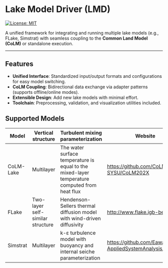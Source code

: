 # Lake Model Driver (LMD)  

[![License: MIT](https://img.shields.io/badge/License-MIT-blue.svg)](https://opensource.org/licenses/MIT)  

A unified framework for integrating and running multiple lake models (e.g., FLake, Simstrat) with seamless coupling to the **Common Land Model (CoLM)** or standalone execution.  

---

## Features  
- **Unified Interface**: Standardized input/output formats and configurations for easy model switching.  
- **CoLM Coupling**: Bidirectional data exchange via adapter patterns (supports offline/online modes).  
- **Extensible Design**: Add new lake models with minimal effort.  
- **Toolchain**: Preprocessing, validation, and visualization utilities included.  

## Supported Models

| Model       | Vertical structure               | Turbulent mixing parameterization                                                                 | Website                                  |
|-------------|-----------------------------------|---------------------------------------------------------------------------------------------------|------------------------------------------|
| CoLM-Lake   | Multilayer                        | The water surface temperature is equal to the mixed-layer temperature<br>computed from heat flux | https://github.com/CoLM-SYSU/CoLM202X    |
| FLake       | Two-layer self-similar structure | Hendenson-Sellers thermal diffusion model with wind-driven diffusivity                        | http://www.flake.igb-berlin.de           |
| Simstrat    | Multilayer                        | k-ε turbulence model with buoyancy and internal seiche parameterization                      | https://github.com/Eawag-AppliedSystemAnalysis/Simstrat |
